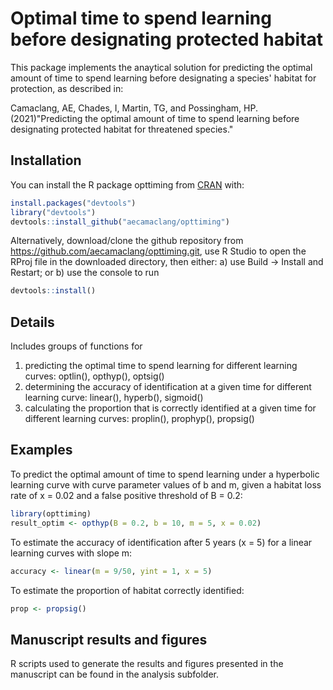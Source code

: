 # Optimal time to spend learning before designating protected habitat

This package implements the anaytical solution for predicting the optimal amount of time to spend learning before designating a species' habitat for protection, as described in:  
  
Camaclang, AE, Chades, I, Martin, TG, and Possingham, HP. (2021)"Predicting the optimal amount of time to spend learning before designating protected habitat for threatened species."

## Installation

You can install the R package opttiming from [CRAN](https://CRAN.R-project.org) with:

``` r
install.packages("devtools")
library("devtools")
devtools::install_github("aecamaclang/opttiming")
```
Alternatively, download/clone the github repository from https://github.com/aecamaclang/opttiming.git, use R Studio to open the RProj file in the downloaded directory, then either: a) use Build -> Install and Restart; or b) use the console to run

``` r
devtools::install()
```

## Details
Includes groups of functions for  
1. predicting the optimal time to spend learning for different learning curves: optlin(), opthyp(), optsig()  
2. determining the accuracy of identification at a given time for different learning curve: linear(), hyperb(), sigmoid()  
3. calculating the proportion that is correctly identified at a given time for different learning curves: proplin(), prophyp(), propsig()


## Examples

To predict the optimal amount of time to spend learning under a hyperbolic learning curve with curve parameter values of b and m, given a habitat loss rate of x = 0.02 and a false positive threshold of B = 0.2:

``` r
library(opttiming)
result_optim <- opthyp(B = 0.2, b = 10, m = 5, x = 0.02)
```
To estimate the accuracy of identification after 5 years (x = 5) for a linear learning curves with slope m:

```r
accuracy <- linear(m = 9/50, yint = 1, x = 5)
```

To estimate the proportion of habitat correctly identified:

```r
prop <- propsig()
```

## Manuscript results and figures

R scripts used to generate the results and figures presented in the manuscript can be found in the analysis subfolder.

